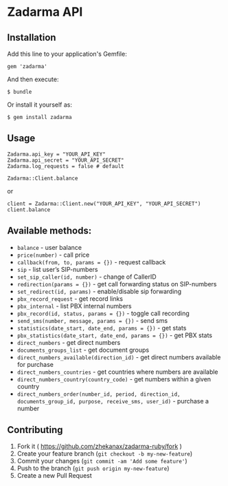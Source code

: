 # Zadarma API

## Installation

Add this line to your application's Gemfile:

    gem 'zadarma'

And then execute:

    $ bundle

Or install it yourself as:

    $ gem install zadarma

## Usage

    Zadarma.api_key = "YOUR_API_KEY"
    Zadarma.api_secret = "YOUR_API_SECRET"
    Zadarma.log_requests = false # default

    Zadarma::Client.balance
or
    
    client = Zadarma::Client.new("YOUR_API_KEY", "YOUR_API_SECRET")
    client.balance
    
    
## Available methods:

* `balance` - user balance
* `price(number)` - call price
* `callback(from, to, params = {})` - request callback
* `sip` - list user’s SIP-numbers
* `set_sip_caller(id, number)` - change of CallerID
* `redirection(params = {})` - get call forwarding status on SIP-numbers
* `set_redirect(id, params)` - enable/disable sip forwarding
* `pbx_record_request` - get record links
* `pbx_internal` - list PBX internal numbers
* `pbx_record(id, status, params = {})` - toggle call recording
* `send_sms(number, message, params = {})` - send sms
* `statistics(date_start, date_end, params = {})` - get stats
* `pbx_statistics(date_start, date_end, params = {})` - get PBX stats
* `direct_numbers` - get direct numbers
* `documents_groups_list` - get document groups
* `direct_numbers_available(direction_id)` - get direct numbers available for purchase
* `direct_numbers_countries` - get countries where numbers are available
* `direct_numbers_country(country_code)` - get numbers within a given country
* `direct_numbers_order(number_id, period, direction_id, documents_group_id, purpose, receive_sms, user_id)` - purchase a number

## Contributing

1. Fork it ( https://github.com/zhekanax/zadarma-ruby/fork )
2. Create your feature branch (`git checkout -b my-new-feature`)
3. Commit your changes (`git commit -am 'Add some feature'`)
4. Push to the branch (`git push origin my-new-feature`)
5. Create a new Pull Request